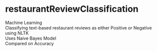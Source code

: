# restaurantReviewClassification
Machine Learning\
Classifying text-based restaurant reviews as either Positive or Negative using NLTK\
Uses Naive Bayes Model\
Compared on Accuracy
